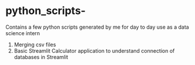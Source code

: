 # python_scripts-
Contains a few python scripts generated by me for day to day use as a data science intern 

1. Merging csv files
2. Basic Streamlit Calculator application to understand connection of databases in Streamlit 
